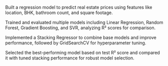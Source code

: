 Built a regression model to predict real estate prices using features like location, BHK, bathroom count, and square footage.

Trained and evaluated multiple models including Linear Regression, Random Forest, Gradient Boosting, and SVR, analyzing R² scores for comparison.

Implemented a Stacking Regressor to combine base models and improve performance, followed by GridSearchCV for hyperparameter tuning.

Selected the best-performing model based on test R² score and compared it with tuned stacking performance for robust model selection.
